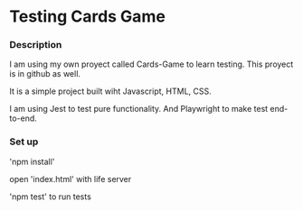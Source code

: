 # Testing Cards Game

### Description

I am using my own proyect called Cards-Game to learn testing. This proyect is in github as well.

It is a simple project built wiht Javascript, HTML, CSS.

I am using Jest to test pure functionality. And Playwright to make test end-to-end.

### Set up

'npm install'

open 'index.html' with life server 

'npm test' to run tests
